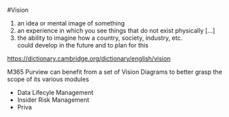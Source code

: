 #Vision
1. an idea or mental image of something
2. an experience in which you see things that do not exist physically […]
3. the ability to imagine how a country, society, industry, etc. could develop in the future and to plan for this

https://dictionary.cambridge.org/dictionary/english/vision



M365 Purview can benefit from a set of Vision Diagrams to better grasp the scope of its various modules
- Data Lifecyle Management
- Insider Risk Management
- Priva
